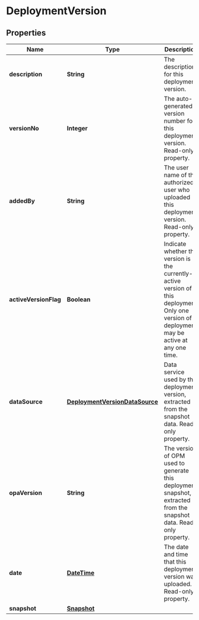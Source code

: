 
# DeploymentVersion

## Properties
Name | Type | Description | Notes
------------ | ------------- | ------------- | -------------
**description** | **String** | The description for this deployment version. |  [optional]
**versionNo** | **Integer** | The auto-generated version number for this deployment version. Read-only property. |  [optional]
**addedBy** | **String** | The user name of the authorized user who uploaded this deployment version. Read-only property. |  [optional]
**activeVersionFlag** | **Boolean** | Indicate whether this version is the currently-active version of this deployment. Only one version of a deployment may be active at any one time. |  [optional]
**dataSource** | [**DeploymentVersionDataSource**](DeploymentVersionDataSource.md) | Data service used by this deployment version, extracted from the snapshot data. Read-only property. |  [optional]
**opaVersion** | **String** | The version of OPM used to generate this deployment snapshot, extracted from the snapshot data. Read-only property. |  [optional]
**date** | [**DateTime**](DateTime.md) | The date and time that this deployment version was uploaded. Read-only property. |  [optional]
**snapshot** | [**Snapshot**](Snapshot.md) |  |  [optional]



